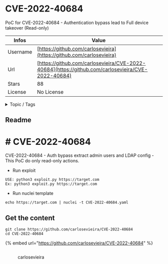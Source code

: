# CVE-2022-40684

PoC for CVE-2022-40684 - Authentication bypass lead to Full device takeover (Read-only)

| Infos    | Value                                                              |
| -------- | -------------------------------------------------------------------|
| Username | [https://github.com/carlosevieira](https://github.com/carlosevieira) |
| Url      | [https://github.com/carlosevieira/CVE-2022-40684](https://github.com/carlosevieira/CVE-2022-40684)                                               |
| Stars    | 88                                                          |
| License  | No License                                                        |

<details>

<summary>Topic / Tags</summary>



</details>

## Readme

# # CVE-2022-40684 
CVE-2022-40684 - Auth bypass extract admin users and LDAP config - This PoC do only read-only actions.

- Run exploit

```
USE: python3 exploit.py https://target.com
Ex: python3 exploit.py https://target.com

```

- Run nuclei template

```
echo https://target.com | nuclei -t CVE-2022-40684.yaml
```




## Get the content

```
git clone https://github.com/carlosevieira/CVE-2022-40684
cd CVE-2022-40684
```

{% embed url="https://github.com/carlosevieira/CVE-2022-40684" %}

<figure><img src="https://avatars.githubusercontent.com/u/24918013?v=4" alt=""><figcaption><p>carlosevieira</p></figcaption></figure>
